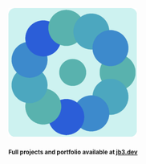 <a href="https://github.com/jb3/fractal"><img width="256px" src="fractal-20251031-235240.png"/></a>

<sub>**Full projects and portfolio available at [jb3.dev](https://jb3.dev/)**</sub>
